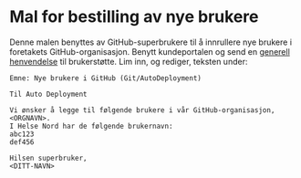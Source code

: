# Mal for bestilling av nye brukere
Denne malen benyttes av GitHub-superbrukere til å innrullere nye brukere i foretakets GitHub-organisasjon.
Benytt kundeportalen og send en [generell henvendelse](https://service.hn.helsenord.no/sm/ess/smOfferingPage?entityId=Generelt%20Feil%20eller%20sp%C3%B8rsm%C3%A5l&TENANTID=389004128) til brukerstøtte. Lim inn, og rediger, teksten under:

`Emne: Nye brukere i GitHub (Git/AutoDeployment)`

```
Til Auto Deployment

Vi ønsker å legge til følgende brukere i vår GitHub-organisasjon, <ORGNAVN>. 
I Helse Nord har de følgende brukernavn:
abc123
def456

Hilsen superbruker,
<DITT-NAVN>
```
